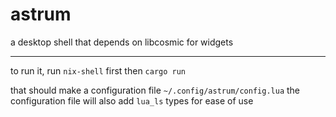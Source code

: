 # astrum
a desktop shell that depends on libcosmic for widgets

---
to run it, run `nix-shell` first then `cargo run`

that should make a configuration file `~/.config/astrum/config.lua`
the configuration file will also add `lua_ls` types for ease of use
